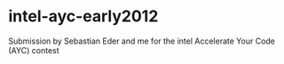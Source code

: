 # intel-ayc-early2012
Submission by Sebastian Eder and me for the intel Accelerate Your Code (AYC) contest

